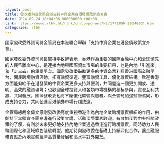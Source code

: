 ```yaml
---
layout: post
title: 發改委與金管局合辦支持中資企業在港發債政策宣介會
date: 2024-09-24 18:04:06.000000000 +08:00
link: https://news.rthk.hk/rthk/ch/component/k2/1771856-20240924.htm
categories: rthk
---
```


國家發改委外資司與金管局在本港聯合舉辦「支持中資企業在港發債政策宣介會」。

國家發改委外資司司長鄭持平致辭表示，香港作為重要的國際金融中心和全球領先的人民幣離岸中心，是連接內地與國際資本市場的重要紐帶，也是內地「引進來」和「走出去」的重要平台。國家發改委鼓勵更多的中資企業利用香港國際金融平台，開展跨境融資活動，拓寬融資渠道、豐富融資工具、優化融資結構。歡迎香港方面能夠給予在港發債的中資企業更多支持與便利，共同營造一個更加開放、透明、高效的融資環境；也歡迎全球投資人和各類市場機構的積極參與，實現互利共贏、共同發展。國家發改委也將不斷優化監管與服務，與金管局加強監管協同，形成支持合力，共同促進香港債券市場行穩致遠。

金管局總裁余偉文感謝發改委高度重視香港作為內地企業跨境融資樞紐的作用，由鄭持平率領宣介團來港進行政策宣講。活動深受業界歡迎，有效加深對中央相關政策的了解，有利於未來更好地支持內地企業通過香港進行跨境融資，同時助力人民幣國際化和區域綠色低碳轉型。他期待與發改委在基礎上持續深化合作，讓金融服務貢獻於內地實體經濟高質量發展和高水平對外開放。
